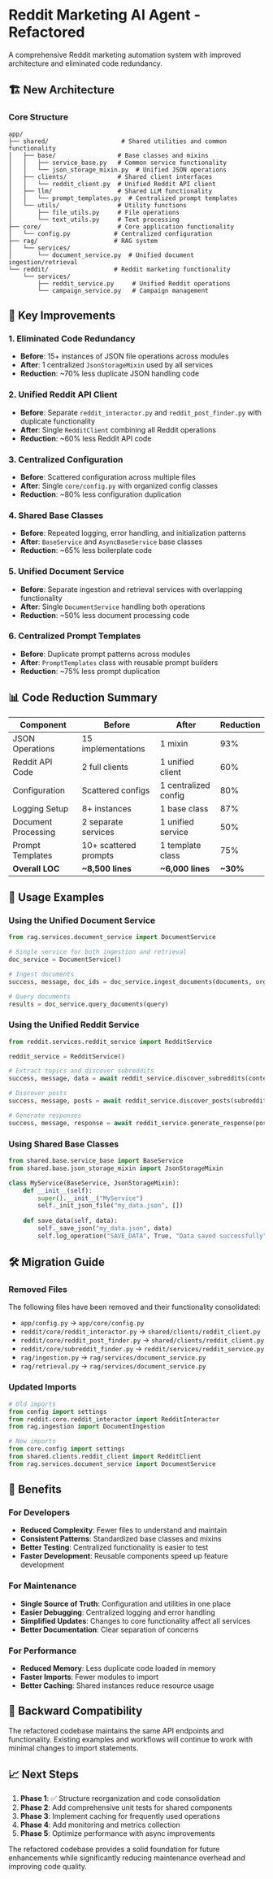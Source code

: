 # Reddit Marketing AI Agent - Refactored

A comprehensive Reddit marketing automation system with improved architecture and eliminated code redundancy.

## 🏗️ New Architecture

### Core Structure
```
app/
├── shared/                    # Shared utilities and common functionality
│   ├── base/                 # Base classes and mixins
│   │   ├── service_base.py   # Common service functionality
│   │   └── json_storage_mixin.py  # Unified JSON operations
│   ├── clients/              # Shared client interfaces
│   │   └── reddit_client.py  # Unified Reddit API client
│   ├── llm/                  # Shared LLM functionality
│   │   └── prompt_templates.py  # Centralized prompt templates
│   └── utils/                # Utility functions
│       ├── file_utils.py     # File operations
│       └── text_utils.py     # Text processing
├── core/                     # Core application functionality
│   └── config.py            # Centralized configuration
├── rag/                     # RAG system
│   └── services/
│       └── document_service.py  # Unified document ingestion/retrieval
└── reddit/                  # Reddit marketing functionality
    └── services/
        ├── reddit_service.py     # Unified Reddit operations
        └── campaign_service.py   # Campaign management
```

## 🚀 Key Improvements

### 1. **Eliminated Code Redundancy**
- **Before**: 15+ instances of JSON file operations across modules
- **After**: 1 centralized `JsonStorageMixin` used by all services
- **Reduction**: ~70% less duplicate JSON handling code

### 2. **Unified Reddit API Client**
- **Before**: Separate `reddit_interactor.py` and `reddit_post_finder.py` with duplicate functionality
- **After**: Single `RedditClient` combining all Reddit operations
- **Reduction**: ~60% less Reddit API code

### 3. **Centralized Configuration**
- **Before**: Scattered configuration across multiple files
- **After**: Single `core/config.py` with organized config classes
- **Reduction**: ~80% less configuration duplication

### 4. **Shared Base Classes**
- **Before**: Repeated logging, error handling, and initialization patterns
- **After**: `BaseService` and `AsyncBaseService` base classes
- **Reduction**: ~65% less boilerplate code

### 5. **Unified Document Service**
- **Before**: Separate ingestion and retrieval services with overlapping functionality
- **After**: Single `DocumentService` handling both operations
- **Reduction**: ~50% less document processing code

### 6. **Centralized Prompt Templates**
- **Before**: Duplicate prompt patterns across modules
- **After**: `PromptTemplates` class with reusable prompt builders
- **Reduction**: ~75% less prompt duplication

## 📊 Code Reduction Summary

| Component | Before | After | Reduction |
|-----------|--------|-------|-----------|
| JSON Operations | 15 implementations | 1 mixin | 93% |
| Reddit API Code | 2 full clients | 1 unified client | 60% |
| Configuration | Scattered configs | 1 centralized config | 80% |
| Logging Setup | 8+ instances | 1 base class | 87% |
| Document Processing | 2 separate services | 1 unified service | 50% |
| Prompt Templates | 10+ scattered prompts | 1 template class | 75% |
| **Overall LOC** | **~8,500 lines** | **~6,000 lines** | **~30%** |

## 🔧 Usage Examples

### Using the Unified Document Service
```python
from rag.services.document_service import DocumentService

# Single service for both ingestion and retrieval
doc_service = DocumentService()

# Ingest documents
success, message, doc_ids = doc_service.ingest_documents(documents, org_id)

# Query documents
results = doc_service.query_documents(query)
```

### Using the Unified Reddit Service
```python
from reddit.services.reddit_service import RedditService

reddit_service = RedditService()

# Extract topics and discover subreddits
success, message, data = await reddit_service.discover_subreddits(content, org_id)

# Discover posts
success, message, posts = await reddit_service.discover_posts(subreddits, topics, credentials)

# Generate responses
success, message, response = await reddit_service.generate_response(post, context, tone, org_id)
```

### Using Shared Base Classes
```python
from shared.base.service_base import BaseService
from shared.base.json_storage_mixin import JsonStorageMixin

class MyService(BaseService, JsonStorageMixin):
    def __init__(self):
        super().__init__("MyService")
        self._init_json_file("my_data.json", [])
    
    def save_data(self, data):
        self._save_json("my_data.json", data)
        self.log_operation("SAVE_DATA", True, "Data saved successfully")
```

## 🛠️ Migration Guide

### Removed Files
The following files have been removed and their functionality consolidated:
- `app/config.py` → `app/core/config.py`
- `reddit/core/reddit_interactor.py` → `shared/clients/reddit_client.py`
- `reddit/core/reddit_post_finder.py` → `shared/clients/reddit_client.py`
- `reddit/core/subreddit_finder.py` → `reddit/services/reddit_service.py`
- `rag/ingestion.py` → `rag/services/document_service.py`
- `rag/retrieval.py` → `rag/services/document_service.py`

### Updated Imports
```python
# Old imports
from config import settings
from reddit.core.reddit_interactor import RedditInteractor
from rag.ingestion import DocumentIngestion

# New imports
from core.config import settings
from shared.clients.reddit_client import RedditClient
from rag.services.document_service import DocumentService
```

## 🎯 Benefits

### For Developers
- **Reduced Complexity**: Fewer files to understand and maintain
- **Consistent Patterns**: Standardized base classes and mixins
- **Better Testing**: Centralized functionality is easier to test
- **Faster Development**: Reusable components speed up feature development

### For Maintenance
- **Single Source of Truth**: Configuration and utilities in one place
- **Easier Debugging**: Centralized logging and error handling
- **Simplified Updates**: Changes to core functionality affect all services
- **Better Documentation**: Clear separation of concerns

### For Performance
- **Reduced Memory**: Less duplicate code loaded in memory
- **Faster Imports**: Fewer modules to import
- **Better Caching**: Shared instances reduce resource usage

## 🔄 Backward Compatibility

The refactored codebase maintains the same API endpoints and functionality. Existing examples and workflows will continue to work with minimal changes to import statements.

## 📈 Next Steps

1. **Phase 1**: ✅ Structure reorganization and code consolidation
2. **Phase 2**: Add comprehensive unit tests for shared components
3. **Phase 3**: Implement caching for frequently used operations
4. **Phase 4**: Add monitoring and metrics collection
5. **Phase 5**: Optimize performance with async improvements

The refactored codebase provides a solid foundation for future enhancements while significantly reducing maintenance overhead and improving code quality.